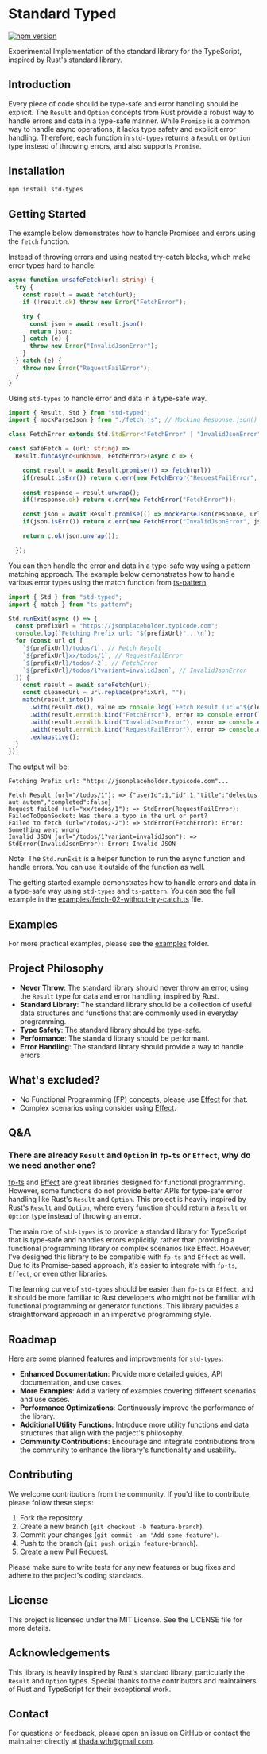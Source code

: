 # Standard Typed

[![npm version](https://img.shields.io/npm/v/std-typed)](https://www.npmjs.com/package/std-typed)

Experimental Implementation of the standard library for the TypeScript, inspired by Rust's standard library. 

## Introduction
Every piece of code should be type-safe and error handling should be explicit. The `Result` and `Option` concepts from Rust provide a robust way to handle errors and data in a type-safe manner. While `Promise` is a common way to handle async operations, it lacks type safety and explicit error handling. Therefore, each function in `std-types` returns a `Result` or `Option` type instead of throwing errors, and also supports `Promise`.

## Installation

```bash
npm install std-types
```

## Getting Started

The example below demonstrates how to handle Promises and errors using the `fetch` function.

Instead of throwing errors and using nested try-catch blocks, which make error types hard to handle:

```ts
async function unsafeFetch(url: string) {
  try {
    const result = await fetch(url);
    if (!result.ok) throw new Error("FetchError");

    try {
      const json = await result.json();
      return json;
    } catch (e) {
      throw new Error("InvalidJsonError");
    }
  } catch (e) {
    throw new Error("RequestFailError");
  }
}
```

Using `std-types` to handle error and data in a type-safe way.

```ts
import { Result, Std } from "std-typed";
import { mockParseJson } from "./fetch.js"; // Mocking Response.json() for testing

class FetchError extends Std.StdError<"FetchError" | "InvalidJsonError" | "RequestFailError"> {}

const safeFetch = (url: string) =>
  Result.funcAsync<unknown, FetchError>(async c => {

    const result = await Result.promise(() => fetch(url))
    if(result.isErr()) return c.err(new FetchError("RequestFailError", result.unwrap()));
    
    const response = result.unwrap();
    if(!response.ok) return c.err(new FetchError("FetchError"));

    const json = await Result.promise(() => mockParseJson(response, url));
    if(json.isErr()) return c.err(new FetchError("InvalidJsonError", json.unwrap()));

    return c.ok(json.unwrap());

  });
```

You can then handle the error and data in a type-safe way using a pattern matching approach. The example below demonstrates how to handle various error types using the match function from [ts-pattern](https://github.com/gvergnaud/ts-pattern).

```ts
import { Std } from "std-typed";
import { match } from "ts-pattern";

Std.runExit(async () => {
  const prefixUrl = "https://jsonplaceholder.typicode.com";
  console.log(`Fetching Prefix url: "${prefixUrl}"...\n`);
  for (const url of [
    `${prefixUrl}/todos/1`, // Fetch Result
    `${prefixUrl}xx/todos/1`, // RequestFailError
    `${prefixUrl}/todos/-2`, // FetchError
    `${prefixUrl}/todos/1?variant=invalidJson`, // InvalidJsonError
  ]) {
    const result = await safeFetch(url);
    const cleanedUrl = url.replace(prefixUrl, "");
    match(result.into())
      .with(result.ok(), value => console.log(`Fetch Result (url="${cleanedUrl}"): => ${JSON.stringify(value.value)}`))
      .with(result.errWith.kind("FetchError"), error => console.error(`Failed to fetch (url="${cleanedUrl}"): => ${error.error}`))
      .with(result.errWith.kind("InvalidJsonError"), error => console.error(`Invalid JSON (url="${cleanedUrl}"): => ${error.error}`))
      .with(result.errWith.kind("RequestFailError"), error => console.error(`Request failed (url="${cleanedUrl}"): => ${error.error}`))
      .exhaustive();
  }
});
```

The output will be:

```
Fetching Prefix url: "https://jsonplaceholder.typicode.com"...

Fetch Result (url="/todos/1"): => {"userId":1,"id":1,"title":"delectus aut autem","completed":false}
Request failed (url="xx/todos/1"): => StdError(RequestFailError): FailedToOpenSocket: Was there a typo in the url or port?
Failed to fetch (url="/todos/-2"): => StdError(FetchError): Error: Something went wrong
Invalid JSON (url="/todos/1?variant=invalidJson"): => StdError(InvalidJsonError): Error: Invalid JSON
```

Note: The `Std.runExit` is a helper function to run the async function and handle errors. You can use it outside of the function as well.

The getting started example demonstrates how to handle errors and data in a type-safe way using `std-types` and `ts-pattern`. You can see the full example in the [examples/fetch-02-without-try-catch.ts](examples/fetch-02-without-try-catch.ts) file.

## Examples

For more practical examples, please see the [examples](examples) folder.

## Project Philosophy

- **Never Throw**: The standard library should never throw an error, using the `Result` type for data and error handling, inspired by Rust.
- **Standard Library**: The standard library should be a collection of useful data structures and functions that are commonly used in everyday programming.
- **Type Safety**: The standard library should be type-safe.
- **Performance**: The standard library should be performant.
- **Error Handling**: The standard library should provide a way to handle errors.

## What's excluded? 
- No Functional Programming (FP) concepts, please use [Effect](https://effect.website/) for that.
- Complex scenarios using consider using [Effect](https://effect.website/).

## Q&A

### There are already `Result` and `Option` in `fp-ts` or `Effect`, why do we need another one?

[fp-ts](https://github.com/gcanti/fp-ts) and [Effect](https://github.com/Effect-TS/effect) are great libraries designed for functional programming. However, some functions do not provide better APIs for type-safe error handling like Rust's `Result` and `Option`. This project is heavily inspired by Rust's `Result` and `Option`, where every function should return a `Result` or `Option` type instead of throwing an error.

The main role of `std-types` is to provide a standard library for TypeScript that is type-safe and handles errors explicitly, rather than providing a functional programming library or complex scenarios like Effect. However, I've designed this library to be compatible with `fp-ts` and `Effect` as well. Due to its Promise-based approach, it's easier to integrate with `fp-ts`, `Effect`, or even other libraries.

The learning curve of `std-types` should be easier than `fp-ts` or `Effect`, and it should be more familiar to Rust developers who might not be familiar with functional programming or generator functions. This library provides a straightforward approach in an imperative programming style.

## Roadmap

Here are some planned features and improvements for `std-types`:

- **Enhanced Documentation**: Provide more detailed guides, API documentation, and use cases.
- **More Examples**: Add a variety of examples covering different scenarios and use cases.
- **Performance Optimizations**: Continuously improve the performance of the library.
- **Additional Utility Functions**: Introduce more utility functions and data structures that align with the project's philosophy.
- **Community Contributions**: Encourage and integrate contributions from the community to enhance the library's functionality and usability.

## Contributing

We welcome contributions from the community. If you'd like to contribute, please follow these steps:

1. Fork the repository.
2. Create a new branch (`git checkout -b feature-branch`).
3. Commit your changes (`git commit -am 'Add some feature'`).
4. Push to the branch (`git push origin feature-branch`).
5. Create a new Pull Request.

Please make sure to write tests for any new features or bug fixes and adhere to the project's coding standards.

## License

This project is licensed under the MIT License. See the LICENSE file for more details.

## Acknowledgements

This library is heavily inspired by Rust's standard library, particularly the `Result` and `Option` types. Special thanks to the contributors and maintainers of Rust and TypeScript for their exceptional work.

## Contact

For questions or feedback, please open an issue on GitHub or contact the maintainer directly at [thada.wth@gmail.com](mailto:thada.wth@gmail.com).
